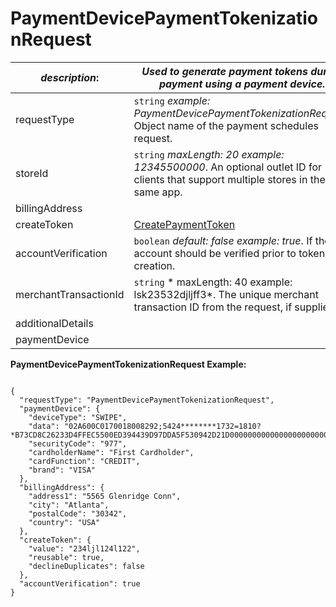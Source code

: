 
# PaymentDevicePaymentTokenizationRequest

| *description*:   | *Used to generate payment tokens during payment using a payment device.*|
|----|----|
| requestType |    ``` string ```  *example: PaymentDevicePaymentTokenizationRequest*. Object name of the payment schedules request.|
| storeId |    ``` string ```  *maxLength: 20  example: 12345500000*. An optional outlet ID for clients that support multiple stores in the same app.|
| billingAddress |    |
| createToken | [CreatePaymentToken](?path=docs/schemas-md/CreatePaymentToken.md)|
| accountVerification |  ``` boolean ```  *default: false  example: true*. If the account should be verified prior to token creation.|
| merchantTransactionId |    ``` string ```   * maxLength: 40 example: lsk23532djljff3*. The unique merchant transaction ID from the request, if supplied.|
| additionalDetails |    |
| paymentDevice |    |   

**PaymentDevicePaymentTokenizationRequest Example:**

```{r}

{
  "requestType": "PaymentDevicePaymentTokenizationRequest",
  "paymentDevice": {
    "deviceType": "SWIPE",
    "data": "02A600C0170018008292;5424********1732=1810?*B73CD8C26233D4FFEC5500ED394439D97DDA5F530942D21D0000000000000000000000000000000000000000363434543035353734326299492410027300000260DC03",
    "securityCode": "977",
    "cardholderName": "First Cardholder",
    "cardFunction": "CREDIT",
    "brand": "VISA"
  },
  "billingAddress": {
    "address1": "5565 Glenridge Conn",
    "city": "Atlanta",
    "postalCode": "30342",
    "country": "USA"
  },
  "createToken": {
    "value": "234ljl124l122",
    "reusable": true,
    "declineDuplicates": false
  },
  "accountVerification": true
}
```





